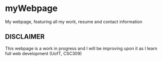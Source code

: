 # myWebpage
My webpage, featuring all my work, resume and contact information

DISCLAIMER
----------

This webpage is a work in progress and I will be improving upon it as I learn full web development (UofT, CSC309)
